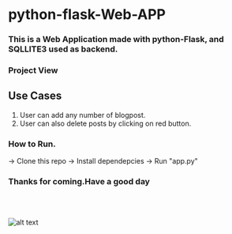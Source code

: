 # python-flask-Web-APP

### This is a Web Application made with python-Flask, and SQLLITE3 used as backend.

### Project View

## Use Cases
1. User can add any number of blogpost.
2. User can also delete posts by clicking on red button.

### How to Run.

  -> Clone this repo
  -> Install dependepcies
  -> Run "app.py"

### Thanks for coming.Have a good day

<br>
<br>

![alt text](https://github.com/kavyanshpandey/python-flask-blog/blob/master/pic1.png)

<br>
<br>


<br>
<br>
